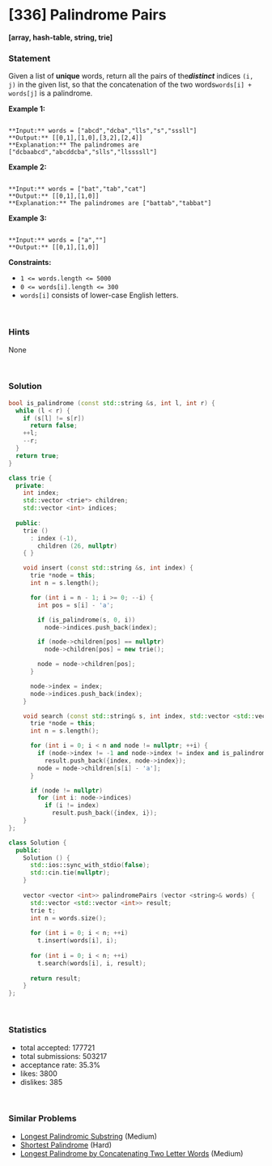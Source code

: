 # [336] Palindrome Pairs

**[array, hash-table, string, trie]**

### Statement

Given a list of **unique** words, return all the pairs of the***distinct*** indices `(i, j)` in the given list, so that the concatenation of the two words`words[i] + words[j]` is a palindrome.


**Example 1:**

```

**Input:** words = ["abcd","dcba","lls","s","sssll"]
**Output:** [[0,1],[1,0],[3,2],[2,4]]
**Explanation:** The palindromes are ["dcbaabcd","abcddcba","slls","llssssll"]

```

**Example 2:**

```

**Input:** words = ["bat","tab","cat"]
**Output:** [[0,1],[1,0]]
**Explanation:** The palindromes are ["battab","tabbat"]

```

**Example 3:**

```

**Input:** words = ["a",""]
**Output:** [[0,1],[1,0]]

```

**Constraints:**
* `1 <= words.length <= 5000`
* `0 <= words[i].length <= 300`
* `words[i]` consists of lower-case English letters.


<br>

### Hints

None

<br>

### Solution

```cpp
bool is_palindrome (const std::string &s, int l, int r) {
  while (l < r) {
    if (s[l] != s[r])
      return false;
    ++l;
    --r;
  }
  return true;
}

class trie {
  private:
    int index;
    std::vector <trie*> children;
    std::vector <int> indices;
  
  public:
    trie ()
      : index (-1),
        children (26, nullptr)
    { }

    void insert (const std::string &s, int index) {
      trie *node = this;
      int n = s.length();

      for (int i = n - 1; i >= 0; --i) {
        int pos = s[i] - 'a';

        if (is_palindrome(s, 0, i))
          node->indices.push_back(index);

        if (node->children[pos] == nullptr)
          node->children[pos] = new trie();

        node = node->children[pos];
      }

      node->index = index;
      node->indices.push_back(index);
    }

    void search (const std::string& s, int index, std::vector <std::vector <int>> &result) {
      trie *node = this;
      int n = s.length();

      for (int i = 0; i < n and node != nullptr; ++i) {
        if (node->index != -1 and node->index != index and is_palindrome(s, i, n - 1))
          result.push_back({index, node->index});
        node = node->children[s[i] - 'a'];
      }

      if (node != nullptr)
        for (int i: node->indices)
          if (i != index)
            result.push_back({index, i});
    }
};

class Solution {
  public:
    Solution () {
      std::ios::sync_with_stdio(false);
      std::cin.tie(nullptr);
    }
  
    vector <vector <int>> palindromePairs (vector <string>& words) {
      std::vector <std::vector <int>> result;
      trie t;
      int n = words.size();
      
      for (int i = 0; i < n; ++i)
        t.insert(words[i], i);
      
      for (int i = 0; i < n; ++i)
        t.search(words[i], i, result);
      
      return result;
    }
};
```

<br>

### Statistics

- total accepted: 177721
- total submissions: 503217
- acceptance rate: 35.3%
- likes: 3800
- dislikes: 385

<br>

### Similar Problems

- [Longest Palindromic Substring](https://leetcode.com/problems/longest-palindromic-substring) (Medium)
- [Shortest Palindrome](https://leetcode.com/problems/shortest-palindrome) (Hard)
- [Longest Palindrome by Concatenating Two Letter Words](https://leetcode.com/problems/longest-palindrome-by-concatenating-two-letter-words) (Medium)
